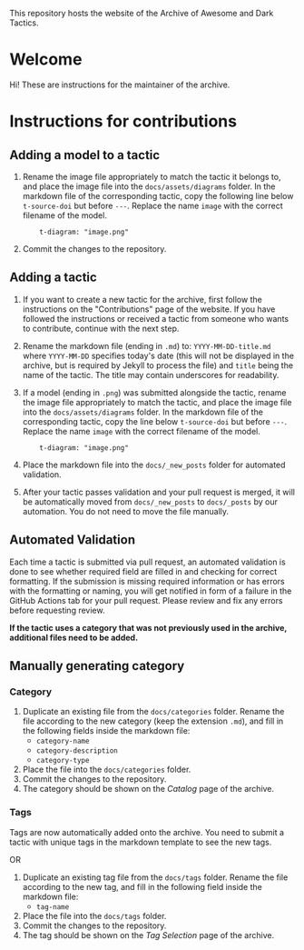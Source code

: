 This repository hosts the website of the Archive of Awesome and Dark Tactics.

# Welcome

Hi! These are instructions for the maintainer of the archive.

# Instructions for contributions

## Adding a model to a tactic

1. Rename the image file appropriately to match the tactic it belongs to, and place the image file into the `docs/assets/diagrams` folder. In the markdown file of the corresponding tactic, copy the following line below `t-source-doi` but before `---`. Replace the name `image` with the correct filename of the model.
    ```
        t-diagram: "image.png"
    ```
1. Commit the changes to the repository.

## Adding a tactic

1. If you want to create a new tactic for the archive, first follow the instructions on the "Contributions" page of the website. If you have followed the instructions or received a tactic from someone who wants to contribute, continue with the next step.
2. Rename the markdown file (ending in `.md`) to: `YYYY-MM-DD-title.md` where `YYYY-MM-DD` specifies today's date (this will not be displayed in the archive, but is required by Jekyll to process the file) and `title` being the name of the tactic. The title may contain underscores for readability.
3. If a model (ending in `.png`) was submitted alongside the tactic, rename the image file appropriately to match the tactic, and place the image file into the `docs/assets/diagrams` folder. In the markdown file of the corresponding tactic, copy the line below `t-source-doi` but before `---`. Replace the name `image` with the correct filename of the model.
    ```
        t-diagram: "image.png"
    ```
4. Place the markdown file into the `docs/_new_posts` folder for automated validation.

5. After your tactic passes validation and your pull request is merged, it will be automatically moved from `docs/_new_posts` to `docs/_posts` by our automation. You do not need to move the file manually.

## Automated Validation
Each time a tactic is submitted via pull request, an automated validation is done to see whether required field are filled in and checking for correct formatting. If the submission is missing required information or has errors with the formatting or naming, you will get notified in form of a failure in the GitHub Actions tab for your pull request.
Please review and fix any errors before requesting review.



**If the tactic uses a category that was not previously used in the archive, additional files need to be added.**

## Manually generating category
### Category

1. Duplicate an existing file from the `docs/categories` folder. Rename the file according to the new category (keep the extension `.md`), and fill in the following fields inside the markdown file:
    * `category-name`
    * `category-description`
    * `category-type`
1. Place the file into the `docs/categories` folder.
1. Commit the changes to the repository.
1. The category should be shown on the *Catalog* page of the archive.

### Tags

Tags are now automatically added onto the archive. You need to submit a tactic with unique tags in the markdown template to see the new tags. 

OR

1. Duplicate an existing tag file from the `docs/tags` folder. Rename the file according to the new tag, and fill in the following field inside the markdown file:
    * `tag-name`
1. Place the file into the `docs/tags` folder.
1. Commit the changes to the repository.
1. The tag should be shown on the *Tag Selection* page of the archive.
